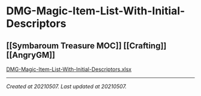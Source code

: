 # DMG-Magic-Item-List-With-Initial-Descriptors
 [[Symbaroum Treasure MOC]] [[Crafting]] [[AngryGM]] 
---



[DMG-Magic-Item-List-With-Initial-Descriptors.xlsx](./resources/202105071340_DMG-Magic-Item-List-With-Initial-Descriptors.resources/DMG-Magic-Item-List-With-Initial-Descriptors.xlsx)

---

_Created at 20210507._
_Last updated at 20210507._




